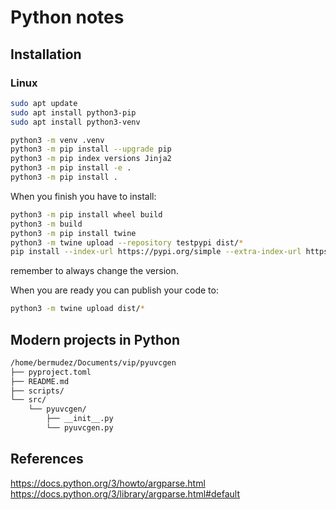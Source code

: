 # Python notes

## Installation

### Linux

```bash
sudo apt update
sudo apt install python3-pip
sudo apt install python3-venv
```


```bash
python3 -m venv .venv
python3 -m pip install --upgrade pip
python3 -m pip index versions Jinja2
python3 -m pip install -e .
python3 -m pip install .

```


When you finish you have to install:

```bash
python3 -m pip install wheel build 
python3 -m build
python3 -m pip install twine
python3 -m twine upload --repository testpypi dist/*
pip install --index-url https://pypi.org/simple --extra-index-url https://test.pypi.org/simple pyuvcgen==0.1.4
```

remember to always change the version.

When you are ready you can publish your code to:

```bash
python3 -m twine upload dist/*
```

## Modern projects in Python

```bash
/home/bermudez/Documents/vip/pyuvcgen
├── pyproject.toml
├── README.md
├── scripts/
└── src/
    └── pyuvcgen/
        ├── __init__.py
        └── pyuvcgen.py
```

## References

https://docs.python.org/3/howto/argparse.html
https://docs.python.org/3/library/argparse.html#default
